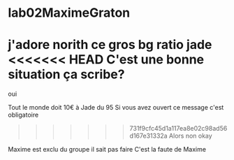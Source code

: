 # lab02MaximeGraton
j'adore norith ce gros bg
ratio jade
<<<<<<< HEAD
C'est une bonne situation ça scribe?
=======
oui 

Tout le monde doit 10€ à Jade du 95
Si vous avez ouvert ce message c'est obligatoire
>>>>>>> 731f9cfc45d1a117ea8e02c98ad56d167e31332a
Alors non
okay

Maxime est exclu du groupe il sait pas faire
C'est la faute de Maxime